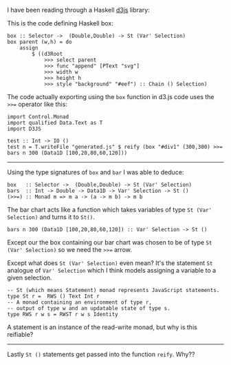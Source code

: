 I have been reading through a Haskell [d3js](http://hackage.haskell.org/package/d3js) library: 

This is the code defining Haskell box:

    box :: Selector ->  (Double,Double) -> St (Var' Selection)
    box parent (w,h) = do
    	assign
    		$ ((d3Root
    			>>> select parent
    			>>> func "append" [PText "svg"]
    			>>> width w
    			>>> height h
    			>>> style "background" "#eef") :: Chain () Selection)

The code actually exporting using the `box` function in d3.js code uses the `>>=` operator like this:

    import Control.Monad
    import qualified Data.Text as T
    import D3JS
    
    test :: Int -> IO ()
    test n = T.writeFile "generated.js" $ reify (box "#div1" (300,300) >>= bars n 300 (Data1D [100,20,80,60,120]))

---

Using the type signatures of `box` and `bar` I was able to deduce:

    
    box   :: Selector ->  (Double,Double) -> St (Var' Selection)
    bars  :: Int -> Double -> Data1D -> Var' Selection -> St ()
    (>>=) :: Monad m => m a -> (a -> m b) -> m b

The bar chart acts like a function which takes variables of type `St (Var' Selection)` and turns it to `St()`.  

    bars n 300 (Data1D [100,20,80,60,120]) :: Var' Selection -> St ()

Except our the box containing our bar chart was chosen to be of type `St (Var' Selection)` so we need the `>>=` arrow.  

Except what does `St (Var' Selection)` even mean?  It's the statement `St` analogue of `Var' Selection` which I think models assigning a variable to a given selection.

    -- St (which means Statement) monad represents JavaScript statements.
    type St r =  RWS () Text Int r
    -- A monad containing an environment of type r, 
    -- output of type w and an updatable state of type s.
    type RWS r w s = RWST r w s Identity

A statement is an instance of the read-write monad, but why is this reifiable? 

---

Lastly `St ()` statements get passed into the function `reify`.  Why??
